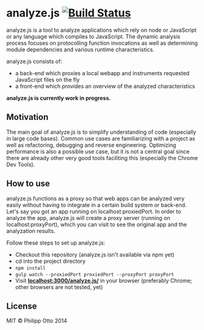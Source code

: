 # analyze.js [![Build Status](https://travis-ci.org/philippotto/analyze.js.svg?branch=master)](https://travis-ci.org/philippotto/analyze.js)

analyze.js is a tool to analyze applications which rely on node or JavaScript or any language which compiles to JavaScript.
The dynamic analysis process focuses on protocolling function invocations as well as determining module dependencies and various runtime characteristics.

analyze.js consists of:
- a back-end which proxies a local webapp and instruments requested JavaScript files on the fly
- a front-end which provides an overview of the analyzed characteristics

__analyze.js is currently work in progress.__


## Motivation

The main goal of analyze.js is to simplify understanding of code (especially in large code bases). Common use cases are  familiarizing with a project as well as refactoring, debugging and reverse engineering. Optimizing performance is also a possible use case, but it is not a central goal since there are already other very good tools faciliting this (especially the Chrome Dev Tools).


## How to use

analyze.js functions as a proxy so that web apps can be analyzed very easily without having to integrate in a certain build system or back-end.
Let's say you got an app running on localhost:proxiedPort. In order to analyze the app, analyze.js will create a proxy server (running on localhost:proxyPort), which you can visit to see the original app and the analyzation results.

Follow these steps to set up analyze.js:

- Checkout this repository (analyze.js isn't available via npm yet)
- cd into the project directory
- ```npm install```
- ```gulp watch --proxiedPort proxiedPort --proxyPort proxyPort```
- Visit __[localhost:3000/analyze.js/](http://localhost:proxyPort/analyze.js/)__ in your browser (preferably Chrome; other browsers are not tested, yet)

## License

MIT © Philipp Otto 2014
